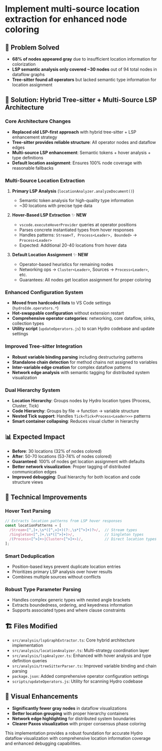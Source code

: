 # Implement multi-source location extraction for enhanced node coloring

## 🎯 **Problem Solved**
- **68% of nodes appeared gray** due to insufficient location information for colorization
- **LSP semantic analysis only covered ~30 nodes** out of 94 total nodes in dataflow graphs
- **Tree-sitter found all operators** but lacked semantic type information for location assignment

## 🚀 **Solution: Hybrid Tree-sitter + Multi-Source LSP Architecture**

### **Core Architecture Changes**
- **Replaced old LSP-first approach** with hybrid tree-sitter + LSP enhancement strategy
- **Tree-sitter provides reliable structure**: All operator nodes and dataflow edges
- **Multi-source LSP enhancement**: Semantic tokens + hover analysis + type definitions
- **Default location assignment**: Ensures 100% node coverage with reasonable fallbacks

### **Multi-Source Location Extraction**
1. **Primary LSP Analysis** (`locationAnalyzer.analyzeDocument()`)
   - Semantic token analysis for high-quality type information
   - ~30 locations with precise type data

2. **Hover-Based LSP Extraction** ✨ **NEW**
   - `vscode.executeHoverProvider` queries at operator positions
   - Parses concrete instantiated types from hover responses
   - Handles patterns: `Stream<T, Process<Leader>, Bounded>` → `Process<Leader>`
   - Expected: Additional 20-40 locations from hover data

3. **Default Location Assignment** ✨ **NEW**
   - Operator-based heuristics for remaining nodes
   - Networking ops → `Cluster<Leader>`, Sources → `Process<Leader>`, etc.
   - Guarantees: All nodes get location assignment for proper coloring

### **Enhanced Configuration System**
- **Moved from hardcoded lists** to VS Code settings (`hydroIde.operators.*`)
- **Hot-swappable configuration** without extension restart
- **Comprehensive operator categories**: networking, core dataflow, sinks, collection types
- **Utility script** (`updateOperators.js`) to scan Hydro codebase and update settings

### **Improved Tree-sitter Integration**
- **Robust variable binding parsing** including destructuring patterns
- **Standalone chain detection** for method chains not assigned to variables  
- **Inter-variable edge creation** for complex dataflow patterns
- **Network edge analysis** with semantic tagging for distributed system visualization

### **Dual Hierarchy System**
- **Location Hierarchy**: Groups nodes by Hydro location types (Process, Cluster, Tick)
- **Code Hierarchy**: Groups by file → function → variable structure
- **Nested Tick support**: Handles `Tick<Tick<Process<Leader>>>` patterns
- **Smart container collapsing**: Reduces visual clutter in hierarchy

## 📊 **Expected Impact**
- **Before**: 30 locations (32% of nodes colored)
- **After**: 50-70 locations (53-74% of nodes colored) 
- **Guaranteed**: 100% of nodes get location assignment with defaults
- **Better network visualization**: Proper tagging of distributed communication edges
- **Improved debugging**: Dual hierarchy for both location and code structure views

## 🔧 **Technical Improvements**

### **Hover Text Parsing**
```typescript
// Extracts location patterns from LSP hover responses
const locationPatterns = [
  /Stream<[^,]+,\s*([^,>]+)(?:,\s*[^>]+)?>/,  // Stream types
  /Singleton<[^,]+,\s*([^>]+)>/,              // Singleton types  
  /(Process<[^>]+>|Cluster<[^>]+>)/,          // Direct location types
];
```

### **Smart Deduplication**
- Position-based keys prevent duplicate location entries
- Prioritizes primary LSP analysis over hover results
- Combines multiple sources without conflicts

### **Robust Type Parameter Parsing**
- Handles complex generic types with nested angle brackets
- Extracts boundedness, ordering, and keyedness information
- Supports associated types and where clause constraints

## 🏗️ **Files Modified**
- `src/analysis/lspGraphExtractor.ts`: Core hybrid architecture implementation
- `src/analysis/locationAnalyzer.ts`: Multi-strategy coordination layer
- `src/analysis/lspAnalyzer.ts`: Enhanced with hover analysis and type definition queries
- `src/analysis/treeSitterParser.ts`: Improved variable binding and chain parsing
- `package.json`: Added comprehensive operator configuration settings
- `scripts/updateOperators.js`: Utility for scanning Hydro codebase

## 🎨 **Visual Enhancements**
- **Significantly fewer gray nodes** in dataflow visualizations
- **Better location grouping** with proper hierarchy containers
- **Network edge highlighting** for distributed system boundaries
- **Clearer Paxos visualization** with proper consensus phase coloring

This implementation provides a robust foundation for accurate Hydro dataflow visualization with comprehensive location information coverage and enhanced debugging capabilities.